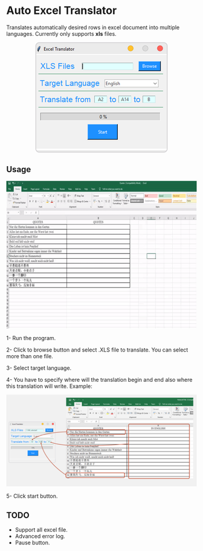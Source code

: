 # Auto Excel Translator
Translates automatically desired rows in excel document into multiple languages. Currently only supports **xls** files.

<p align="center"> 
<img src="images/app.png">
</p>


## Usage

<p align="center"> 
<img src="images/usage.gif">
</p>


1- Run the program.

2- Click to browse button and select .XLS file to translate. You can select more than one file.

3- Select target language.

4- You have to specify where will the translation begin and end also where this translation will write. 
Example:

![example](images/example.png)

5- Click start button.  



## TODO
* Support all excel file.
* Advanced error log.
* Pause button.

